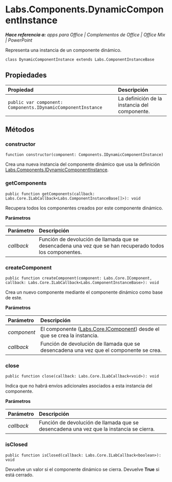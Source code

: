 
# <a name="labs.components.dynamiccomponentinstance"></a>Labs.Components.DynamicComponentInstance

 _**Hace referencia a:** apps para Office | Complementos de Office | Office Mix | PowerPoint_

Representa una instancia de un componente dinámico.

```
class DynamicComponentInstance extends Labs.ComponentInstanceBase
```


## <a name="properties"></a>Propiedades


|Propiedad|Descripción|
|:-----|:-----|
| `public var component: Components.IDynamicComponentInstance`|La definición de la instancia del componente.|

## <a name="methods"></a>Métodos




### <a name="constructor"></a>constructor

 `function constructor(component: Components.IDynamicComponentInstance)`

Crea una nueva instancia del componente dinámico que usa la definición [Labs.Components.IDynamicComponentInstance](../../reference/office-mix/labs.components.idynamiccomponentinstance.md).


### <a name="getcomponents"></a>getComponents

 `public function getComponents(callback: Labs.Core.ILabCallback<Labs.ComponentInstanceBase[]>): void`

Recupera todos los componentes creados por este componente dinámico.

 **Parámetros**


|Parámetro|Descripción|
|:-----|:-----|
| _callback_|Función de devolución de llamada que se desencadena una vez que se han recuperado todos los componentes.|

### <a name="createcomponent"></a>createComponent

 `public function createComponent(component: Labs.Core.IComponent, callback: Labs.Core.ILabCallback<Labs.ComponentInstanceBase>): void`

Crea un nuevo componente mediante el componente dinámico como base de este.

 **Parámetros**


|Parámetro|Descripción|
|:-----|:-----|
| _component_|El componente ([Labs.Core.IComponent](../../reference/office-mix/labs.core.icomponent.md)) desde el que se crea la instancia.|
| _callback_|Función de devolución de llamada que se desencadena una vez que el componente se crea.|

### <a name="close"></a>close

 `public function close(callback: Labs.Core.ILabCallback<void>): void`

Indica que no habrá envíos adicionales asociados a esta instancia del componente.

 **Parámetros**


|Parámetro|Descripción|
|:-----|:-----|
| _callback_|Función de devolución de llamada que se desencadena una vez que la instancia se cierra.|

### <a name="isclosed"></a>isClosed

 `public function isClosed(callback: Labs.Core.ILabCallback<boolean>): void`

Devuelve un valor si el componente dinámico se cierra. Devuelve **True** si está cerrado.

